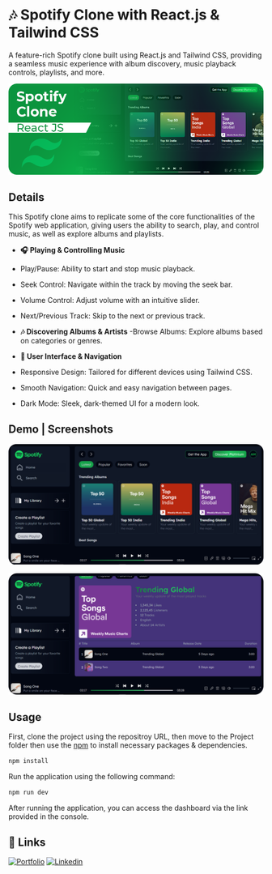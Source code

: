 # 🎶 Spotify Clone with React.js & Tailwind CSS

A feature-rich Spotify clone built using React.js and Tailwind CSS, providing a seamless music experience with album discovery, music playback controls, playlists, and more.

![Spotify Clone](./project-banner.png)


## Details

This Spotify clone aims to replicate some of the core functionalities of the Spotify web application, giving users the ability to search, play, and control music, as well as explore albums and playlists.

- **🎧 Playing & Controlling Music**
- Play/Pause: Ability to start and stop music playback.
- Seek Control: Navigate within the track by moving the seek bar.
- Volume Control: Adjust volume with an intuitive slider.
- Next/Previous Track: Skip to the next or previous track.

- **🎶 Discovering Albums & Artists**
-Browse Albums: Explore albums based on categories or genres.

- **🌈 User Interface & Navigation**
- Responsive Design: Tailored for different devices using Tailwind CSS.
- Smooth Navigation: Quick and easy navigation between pages.
- Dark Mode: Sleek, dark-themed UI for a modern look.

## Demo | Screenshots

![Home](./Home.png)

![Albums](./Albums.png)

## Usage

First, clone the project using the repositroy URL, then move to the Project folder then use the [npm](https://www.npmjs.com/) to install necessary packages & dependencies.

```bash
npm install
```

Run the application using the following command:

```bash
npm run dev
```

After running the application, you can access the dashboard via the link provided in the console.

## 🔗 Links

[![Portfolio](https://img.shields.io/badge/my_portfolio-000?style=for-the-badge&logo=ko-fi&logoColor=white)](https://akhatarmourad.github.io/portfolio/)
[![Linkedin](https://img.shields.io/badge/linkedin-0A66C2?style=for-the-badge&logo=linkedin&logoColor=white)](https://www.linkedin.com/in/akhatarmourad/)